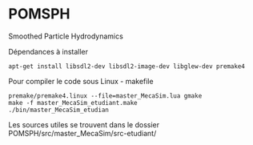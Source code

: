 # POMSPH
Smoothed Particle Hydrodynamics

Dépendances à installer 
```
apt-get install libsdl2-dev libsdl2-image-dev libglew-dev premake4
```
Pour compiler le code sous Linux - makefile
```
premake/premake4.linux --file=master_MecaSim.lua gmake
make -f master_MecaSim_etudiant.make
./bin/master_MecaSim_etudian
```
Les sources utiles se trouvent dans le dossier POMSPH/src/master_MecaSim/src-etudiant/
